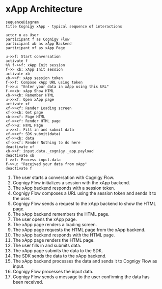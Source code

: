 # xApp Architecture

```mermaid
sequenceDiagram
title Cognigy xApp - typical sequence of interactions

actor u as User
participant f as Cognigy Flow
participant xb as xApp Backend
participant xf as xApp Page

u->>f: Start conversation
activate f
%% f->>f: xApp Init session
f->> xb: xApp Init session
activate xb
xb->>f: xApp session token
f->>f: Compose xApp URL using token
f->>u: "Enter your data in xApp using this URL"
f->>xb: xApp Show HTML
xb->>xb: Remember HTML
u->>xf: Open xApp page
activate xf
xf->>xf: Render Loading screen
xf->>xb: Get page
xb->>xf: Page HTML
xf->>xf: Render HTML page
xf->>u: HTML Page
u->>xf: Fill in and submit data
xf->>xf: SDK.submit(data)
xf->>xb: data
xf->>xf: Render Nothing to do here
deactivate xf
xb->>f: input.data._cognigy._app.payload
deactivate xb
f->>f: Process input.data
f->>u: "Received your data from xApp"
deactivate f
```

1. The user starts a conversation with Cognigy Flow.
2. Cognigy Flow initializes a session with the xApp backend.
3. The xApp backend responds with a session token.
4. Cognigy Flow composes a URL using the session token and sends it to the user.
5. Cognigy Flow sends a request to the xApp backend to show the HTML page.
6. The xApp backend remembers the HTML page.
7. The user opens the xApp page.
8. The xApp page renders a loading screen.
9. The xApp page requests the HTML page from the xApp backend.
10. The xApp backend responds with the HTML page.
11. The xApp page renders the HTML page.
12. The user fills in and submits data.
13. The xApp page submits the data to the SDK.
14. The SDK sends the data to the xApp backend.
15. The xApp backend processes the data and sends it to Cognigy Flow as input.
16. Cognigy Flow processes the input data.
17. Cognigy Flow sends a message to the user confirming the data has been received.
